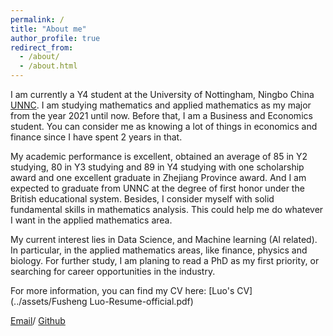 ```yaml
---
permalink: /
title: "About me"
author_profile: true
redirect_from: 
  - /about/
  - /about.html
---
```


I am currently a Y4 student at the University of Nottingham, Ningbo China [UNNC](https://www.nottingham.edu.cn/en/index.aspx). I am studying mathematics and applied mathematics as my major from the year 2021 until now. Before that, I am a Business and Economics student. You can consider me as knowing a lot of things in economics and finance since I have spent 2 years in that. 

My academic performance is excellent, obtained an average of 85 in Y2 studying, 80 in Y3 studying and 89 in Y4 studying with one scholarship award and one excellent graduate in Zhejiang Province award. And I am expected to graduate from UNNC at the degree of first honor under the British educational system. Besides, I consider myself with solid fundamental skills in mathematics analysis. This could help me do whatever I want in the applied mathematics area.

My current interest lies in Data Science, and Machine learning (AI related). In particular, in the applied mathematics areas, like finance, physics and biology. For further study, I am planing to read a PhD as my first priority, or searching for career opportunities in the industry.

For more information, you can find my CV here: [Luo's CV](../assets/Fusheng Luo-Resume-official.pdf)

[Email](18756574729@163.com)/ [Github](https://github.com/RomeoisFushengLuo)





